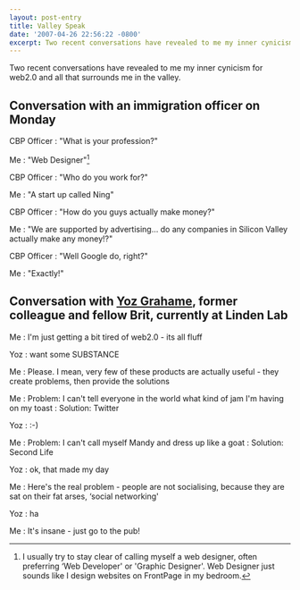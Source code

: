 ```yaml
---
layout: post-entry
title: Valley Speak
date: '2007-04-26 22:56:22 -0800'
excerpt: Two recent conversations have revealed to me my inner cynicism for web2.0 and all that surrounds me in the valley.
---
```

Two recent conversations have revealed to me my inner cynicism for web2.0 and all that surrounds me in the valley.

## Conversation with an immigration officer on Monday
CBP Officer
: "What is your profession?"

Me
: "Web Designer"[^1]

CBP Officer
: "Who do you work for?"

Me
: "A start up called Ning"

CBP Officer
: "How do you guys actually make money?"

Me
: "We are supported by advertising… do any companies in Silicon Valley actually make any money!?"

CBP Officer
: "Well Google do, right?"

Me
: "Exactly!"

## Conversation with [Yoz Grahame][1], former colleague and fellow Brit, currently at Linden Lab
Me
: I'm just getting a bit tired of web2.0 - its all fluff

Yoz
: want some SUBSTANCE

Me
: Please. I mean, very few of these products are actually useful - they create problems, then provide the solutions

Me
: Problem: I can't tell everyone in the world what kind of jam I'm having on my toast
: Solution: Twitter

Yoz
: :-)

Me
: Problem: I can't call myself Mandy and dress up like a goat
: Solution: Second Life

Yoz
: ok, that made my day

Me
: Here's the real problem - people are not socialising, because they are sat on their fat arses, ‘social networking'

Yoz
: ha

Me
: It's insane - just go to the pub!

[^1]: I usually try to stay clear of calling myself a web designer, often preferring ‘Web Developer' or 'Graphic Designer'. Web Designer just sounds like I design websites on FrontPage in my bedroom.

[1]: http://yoz.com